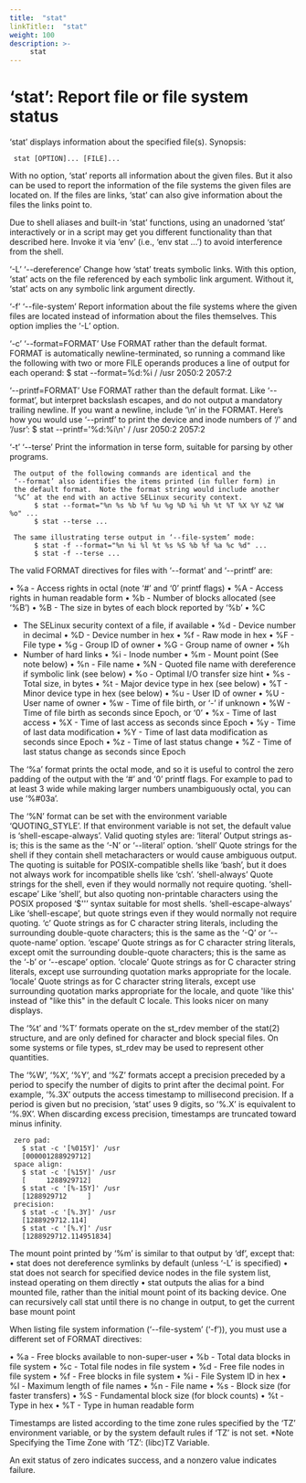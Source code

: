 ```yaml
---
title:  "stat"
linkTitle::  "stat"
weight: 100
description: >-
     stat
---
```


# ‘stat’: Report file or file system status

‘stat’ displays information about the specified file(s).
Synopsis:

``` 
 stat [OPTION]... [FILE]...
```

With no option, ‘stat’ reports all information about the given files.
But it also can be used to report the information of the file systems
the given files are located on. If the files are links, ‘stat’ can also
give information about the files the links point to.

Due to shell aliases and built-in ‘stat’ functions, using an unadorned
‘stat’ interactively or in a script may get you different
functionality than that described here. Invoke it via ‘env’ (i.e., ‘env
stat ...’) to avoid interference from the shell.

‘-L’ ‘--dereference’ Change how ‘stat’ treats symbolic links. With this
option, ‘stat’ acts on the file referenced by each symbolic link
argument. Without it, ‘stat’ acts on any symbolic link argument
directly.

‘-f’ ‘--file-system’ Report information about the file systems where the
given files are located instead of information about the files
themselves. This option implies the ‘-L’ option.

‘-c’ ‘--format=FORMAT’ Use FORMAT rather than the default format. FORMAT
is automatically newline-terminated, so running a command like the
following with two or more FILE operands produces a line of output for
each operand: $ stat --format=%d:%i / /usr 2050:2 2057:2

‘--printf=FORMAT’ Use FORMAT rather than the default format. Like
‘--format’, but interpret backslash escapes, and do not output a
mandatory trailing newline. If you want a newline, include ‘\\n’ in the
FORMAT. Here’s how you would use ‘--printf’ to print the device and
inode numbers of ‘/’ and ‘/usr’: $ stat --printf='%d:%i\\n' / /usr
2050:2 2057:2

‘-t’ ‘--terse’ Print the information in terse form, suitable for parsing
by other programs.

``` 
 The output of the following commands are identical and the
 ‘--format’ also identifies the items printed (in fuller form) in
 the default format.  Note the format string would include another
 ‘%C’ at the end with an active SELinux security context.
      $ stat --format="%n %s %b %f %u %g %D %i %h %t %T %X %Y %Z %W %o" ...
      $ stat --terse ...

 The same illustrating terse output in ‘--file-system’ mode:
      $ stat -f --format="%n %i %l %t %s %S %b %f %a %c %d" ...
      $ stat -f --terse ...
```

The valid FORMAT directives for files with ‘--format’ and ‘--printf’
are:

• %a - Access rights in octal (note ‘\#’ and ‘0’ printf flags) • %A -
Access rights in human readable form • %b - Number of blocks allocated
(see ‘%B’) • %B - The size in bytes of each block reported by ‘%b’ • %C
- The SELinux security context of a file, if available • %d - Device
number in decimal • %D - Device number in hex • %f - Raw mode in hex •
%F - File type • %g - Group ID of owner • %G - Group name of owner • %h
- Number of hard links • %i - Inode number • %m - Mount point (See note
below) • %n - File name • %N - Quoted file name with dereference if
symbolic link (see below) • %o - Optimal I/O transfer size hint • %s -
Total size, in bytes • %t - Major device type in hex (see below) • %T -
Minor device type in hex (see below) • %u - User ID of owner • %U - User
name of owner • %w - Time of file birth, or ‘-’ if unknown • %W - Time
of file birth as seconds since Epoch, or ‘0’ • %x - Time of last access
• %X - Time of last access as seconds since Epoch • %y - Time of last
data modification • %Y - Time of last data modification as seconds since
Epoch • %z - Time of last status change • %Z - Time of last status
change as seconds since Epoch

The ‘%a’ format prints the octal mode, and so it is useful to control
the zero padding of the output with the ‘\#’ and ‘0’ printf flags. For
example to pad to at least 3 wide while making larger numbers
unambiguously octal, you can use ‘%\#03a’.

The ‘%N’ format can be set with the environment variable
‘QUOTING\_STYLE’. If that environment variable is not set, the
default value is ‘shell-escape-always’. Valid quoting styles are:
‘literal’ Output strings as-is; this is the same as the ‘-N’ or
‘--literal’ option. ‘shell’ Quote strings for the shell if they
contain shell metacharacters or would cause ambiguous output. The
quoting is suitable for POSIX-compatible shells like ‘bash’, but it does
not always work for incompatible shells like ‘csh’. ‘shell-always’ Quote
strings for the shell, even if they would normally not require quoting.
‘shell-escape’ Like ‘shell’, but also quoting non-printable characters
using the POSIX proposed ‘$''’ syntax suitable for most shells.
‘shell-escape-always’ Like ‘shell-escape’, but quote strings even if
they would normally not require quoting. ‘c’ Quote strings as for C
character string literals, including the surrounding double-quote
characters; this is the same as the ‘-Q’ or ‘--quote-name’ option.
‘escape’ Quote strings as for C character string literals, except omit
the surrounding double-quote characters; this is the same as the ‘-b’ or
‘--escape’ option. ‘clocale’ Quote strings as for C character string
literals, except use surrounding quotation marks appropriate for the
locale. ‘locale’ Quote strings as for C character string literals,
except use surrounding quotation marks appropriate for the locale, and
quote 'like this' instead of "like this" in the default C locale. This
looks nicer on many displays.

The ‘%t’ and ‘%T’ formats operate on the st\_rdev member of the stat(2)
structure, and are only defined for character and block special files.
On some systems or file types, st\_rdev may be used to represent other
quantities.

The ‘%W’, ‘%X’, ‘%Y’, and ‘%Z’ formats accept a precision preceded by a
period to specify the number of digits to print after the decimal point.
For example, ‘%.3X’ outputs the access timestamp to millisecond
precision. If a period is given but no precision, ‘stat’ uses 9 digits,
so ‘%.X’ is equivalent to ‘%.9X’. When discarding excess precision,
timestamps are truncated toward minus infinity.

``` 
 zero pad:
   $ stat -c '[%015Y]' /usr
   [000001288929712]
 space align:
   $ stat -c '[%15Y]' /usr
   [     1288929712]
   $ stat -c '[%-15Y]' /usr
   [1288929712     ]
 precision:
   $ stat -c '[%.3Y]' /usr
   [1288929712.114]
   $ stat -c '[%.Y]' /usr
   [1288929712.114951834]
```

The mount point printed by ‘%m’ is similar to that output by ‘df’,
except that: • stat does not dereference symlinks by default (unless
‘-L’ is specified) • stat does not search for specified device nodes
in the file system list, instead operating on them directly • stat
outputs the alias for a bind mounted file, rather than the initial mount
point of its backing device. One can recursively call stat until there
is no change in output, to get the current base mount point

When listing file system information (‘--file-system’ (‘-f’)), you must
use a different set of FORMAT directives:

• %a - Free blocks available to non-super-user • %b - Total data blocks
in file system • %c - Total file nodes in file system • %d - Free file
nodes in file system • %f - Free blocks in file system • %i - File
System ID in hex • %l - Maximum length of file names • %n - File name •
%s - Block size (for faster transfers) • %S - Fundamental block size
(for block counts) • %t - Type in hex • %T - Type in human readable form

Timestamps are listed according to the time zone rules specified by the
‘TZ’ environment variable, or by the system default rules if ‘TZ’ is
not set. \*Note Specifying the Time Zone with ‘TZ’: (libc)TZ Variable.

An exit status of zero indicates success, and a nonzero value indicates
failure.
